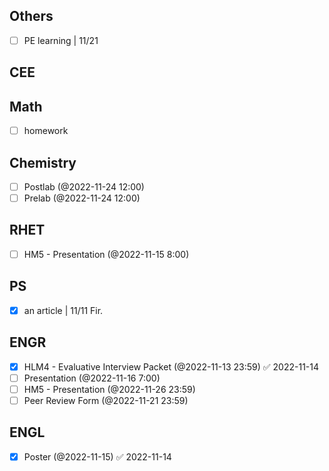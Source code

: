## Others
- [ ] PE learning | 11/21
## CEE

## Math
- [ ] homework

## Chemistry
- [ ] Postlab (@2022-11-24 12:00)
- [ ] Prelab (@2022-11-24 12:00)

## RHET
- [ ] HM5 - Presentation (@2022-11-15 8:00)

## PS
- [x] an article | 11/11 Fir.

## ENGR
- [x] HLM4 - Evaluative Interview Packet (@2022-11-13 23:59) ✅ 2022-11-14
- [ ] Presentation (@2022-11-16 7:00)
- [ ] HM5 - Presentation (@2022-11-26 23:59)
- [ ] Peer Review Form (@2022-11-21 23:59)

## ENGL
- [x] Poster (@2022-11-15) ✅ 2022-11-14
